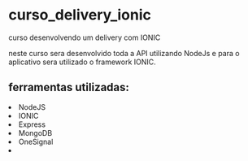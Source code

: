 # curso_delivery_ionic
curso desenvolvendo um delivery com IONIC

neste curso sera desenvolvido toda a API utilizando NodeJs e para o aplicativo sera utilizado o framework IONIC.

<h2>ferramentas utilizadas:</h2>

<li>NodeJS</li>
<li>IONIC</li>
<li>Express</li>
<li>MongoDB</li>
<li>OneSignal</li>
<li></li>
